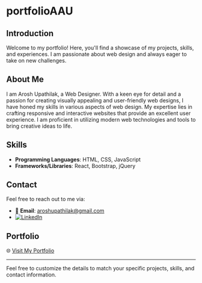 # portfolioAAU

## Introduction
Welcome to my portfolio! Here, you'll find a showcase of my projects, skills, and experiences. I am passionate about web design and always eager to take on new challenges.


## About Me
I am Arosh Upathilak, a Web Designer. With a keen eye for detail and a passion for creating visually appealing and user-friendly web designs, I have honed my skills in various aspects of web design. My expertise lies in crafting responsive and interactive websites that provide an excellent user experience. I am proficient in utilizing modern web technologies and tools to bring creative ideas to life.

## Skills
- **Programming Languages**: HTML, CSS, JavaScript
- **Frameworks/Libraries**: React, Bootstrap, jQuery

## Contact
Feel free to reach out to me via:
- 📧 **Email**: [aroshupathilak@gmail.com](mailto:aroshupathilak@gmail.com)
- [![LinkedIn](https://img.shields.io/badge/LinkedIn-0077B5?style=flat&logo=linkedin&logoColor=white)](https://www.linkedin.com/in/arosh-upathilak-540124260/)

## Portfolio
🌐 [Visit My Portfolio](https://arosh-upathilak.github.io/portfolioAAU/)

---

Feel free to customize the details to match your specific projects, skills, and contact information.
